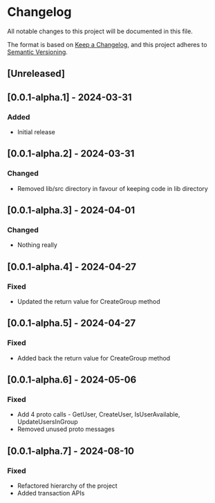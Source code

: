 # Changelog

All notable changes to this project will be documented in this file.

The format is based on [Keep a Changelog](https://keepachangelog.com/en/1.0.0/),
and this project adheres to [Semantic Versioning](https://semver.org/spec/v2.0.0.html).

## [Unreleased]

## [0.0.1-alpha.1] - 2024-03-31

### Added

- Initial release

## [0.0.1-alpha.2] - 2024-03-31

### Changed

- Removed lib/src directory in favour of keeping code in lib directory

## [0.0.1-alpha.3] - 2024-04-01

### Changed

- Nothing really

## [0.0.1-alpha.4] - 2024-04-27

### Fixed

- Updated the return value for CreateGroup method


## [0.0.1-alpha.5] - 2024-04-27

### Fixed

- Added back the return value for CreateGroup method

## [0.0.1-alpha.6] - 2024-05-06

### Fixed

- Add 4 proto calls - GetUser, CreateUser, IsUserAvailable, UpdateUsersInGroup
- Removed unused proto messages

## [0.0.1-alpha.7] - 2024-08-10

### Fixed

- Refactored hierarchy of the project
- Added transaction APIs

<!-- template
## [Version] - Date

### Added

- New features

### Changed

- Changes in existing functionality

### Deprecated

- Soon-to-be removed features

### Removed

- Now removed features

### Fixed

- Bug fixes

### Security

- In case of vulnerabilities
-->
